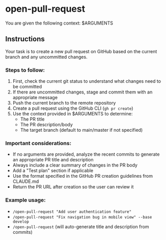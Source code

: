 # open-pull-request

You are given the following context:
$ARGUMENTS

## Instructions

Your task is to create a new pull request on GitHub based on the current branch and any uncommitted changes.

### Steps to follow:

1. First, check the current git status to understand what changes need to be committed
2. If there are uncommitted changes, stage and commit them with an appropriate message
3. Push the current branch to the remote repository
4. Create a pull request using the GitHub CLI (`gh pr create`)
5. Use the context provided in $ARGUMENTS to determine:
   - The PR title
   - The PR description/body
   - The target branch (default to main/master if not specified)

### Important considerations:

- If no arguments are provided, analyze the recent commits to generate an appropriate PR title and description
- Always include a clear summary of changes in the PR body
- Add a "Test plan" section if applicable
- Use the format specified in the GitHub PR creation guidelines from CLAUDE.md
- Return the PR URL after creation so the user can review it

### Example usage:
- `/open-pull-request "Add user authentication feature"`
- `/open-pull-request "Fix navigation bug in mobile view" --base develop`
- `/open-pull-request` (will auto-generate title and description from commits)